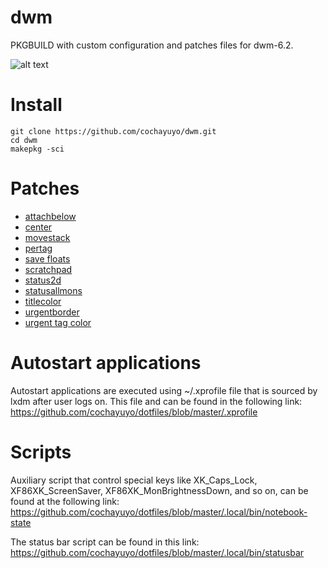# dwm
PKGBUILD with custom configuration and patches files for dwm-6.2.

![alt text](https://github.com/cochayuyo/dwm/blob/master/screenshot.png)


# Install
```
git clone https://github.com/cochayuyo/dwm.git
cd dwm
makepkg -sci
```
# Patches

- [attachbelow](https://dwm.suckless.org/patches/attachbelow/dwm-attachbelow-toggleable-6.2.diff)
- [center](https://dwm.suckless.org/patches/center/dwm-center-6.1.diff)
- [movestack](https://dwm.suckless.org/patches/movestack/dwm-movestack-6.1.diff)
- [pertag](https://dwm.suckless.org/patches/pertag/dwm-pertag-20170513-ceac8c9.diff)
- [save floats](https://dwm.suckless.org/patches/save_floats/dwm-savefloats-20181212-b69c870.diff)
- [scratchpad](https://dwm.suckless.org/patches/scratchpad/dwm-scratchpad-6.2.diff)
- [status2d](https://dwm.suckless.org/patches/status2d/dwm-status2d-20161231-bb3bd6f.diff)
- [statusallmons](https://dwm.suckless.org/patches/statusallmons/dwm-statusallmons-20160731-56a31dc.diff)
- [titlecolor](https://dwm.suckless.org/patches/titlecolor/dwm-titlecolor-20190206-6.2.diff)
- [urgentborder](https://dwm.suckless.org/patches/urgentborder/dwm-6.1-min-border.diff)
- [urgent tag color](https://github.com/ericpruitt/mydwm/blob/master/patches/00-urgent-tag-color.diff)

# Autostart applications
Autostart applications are executed using ~/.xprofile file that is sourced by lxdm after user logs on. This file and can be found in the following link: https://github.com/cochayuyo/dotfiles/blob/master/.xprofile

# Scripts
Auxiliary script that control special keys like XK_Caps_Lock, XF86XK_ScreenSaver, XF86XK_MonBrightnessDown, and so on, can be found at the following link: https://github.com/cochayuyo/dotfiles/blob/master/.local/bin/notebook-state

The status bar script can be found in this link: https://github.com/cochayuyo/dotfiles/blob/master/.local/bin/statusbar

